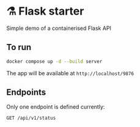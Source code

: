 # ⚗️ Flask starter

Simple demo of a containerised Flask API

## To run

```sh
docker compose up -d --build server
```

The app will be available at `http://localhost/9876`

## Endpoints

Only one endpoint is defined currently:

`GET /api/v1/status`
